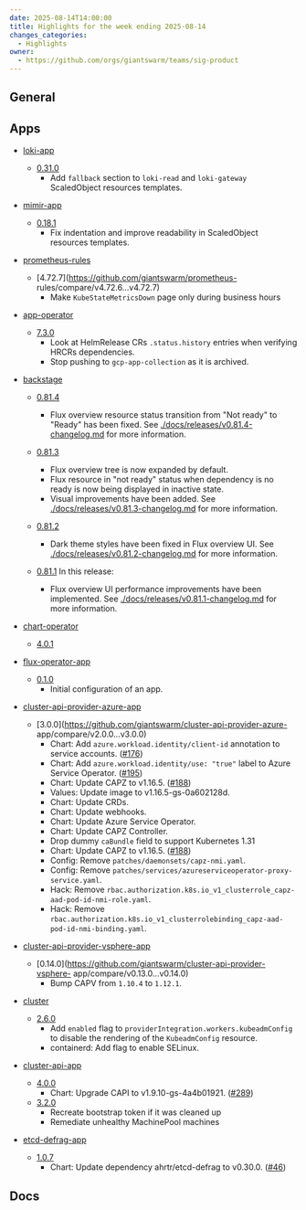 ```yaml
---
date: 2025-08-14T14:00:00
title: Highlights for the week ending 2025-08-14
changes_categories:
  - Highlights
owner:
  - https://github.com/orgs/giantswarm/teams/sig-product
---
```


## General

<!-- This where BREAKING CHANGES ARE HIGHLIGHTED -->

## Apps

- [loki-app](https://github.com/giantswarm/loki-app) 
  - [0.31.0](https://github.com/giantswarm/loki-app/compare/v0.30.1...v0.31.0) 
      * Add `fallback` section to `loki-read` and `loki-gateway` ScaledObject resources templates.
- [mimir-app](https://github.com/giantswarm/mimir-app) 
  - [0.18.1](https://github.com/giantswarm/mimir-app/compare/v0.18.0...v0.18.1) 
      * Fix indentation and improve readability in ScaledObject resources templates.
- [prometheus-rules](https://github.com/giantswarm/prometheus-rules) 
  - [4.72.7](https://github.com/giantswarm/prometheus-
rules/compare/v4.72.6...v4.72.7) 
      * Make `KubeStateMetricsDown` page only during business hours
- [app-operator](https://github.com/giantswarm/app-operator) 
  - [7.3.0](https://github.com/giantswarm/app-operator/compare/v7.2.0...v7.3.0) 
      * Look at HelmRelease CRs `.status.history` entries when verifying HRCRs dependencies.
      * Stop pushing to `gcp-app-collection` as it is archived.
- [backstage](https://github.com/giantswarm/backstage) 
  - [0.81.4](https://github.com/giantswarm/backstage/compare/v0.81.3...v0.81.4) 
      * Flux overview resource status transition from "Not ready" to "Ready" has been fixed.
See
[./docs/releases/v0.81.4-changelog.md](./docs/releases/v0.81.4-changelog.md)
for more information.
  - [0.81.3](https://github.com/giantswarm/backstage/compare/v0.81.2...v0.81.3) 
      * Flux overview tree is now expanded by default.
      * Flux resource in "not ready" status when dependency is no ready is now being displayed in inactive state.
      * Visual improvements have been added.
See
[./docs/releases/v0.81.3-changelog.md](./docs/releases/v0.81.3-changelog.md)
for more information. 


  - [0.81.2](https://github.com/giantswarm/backstage/compare/v0.81.1...v0.81.2) 
      * Dark theme styles have been fixed in Flux overview UI.
See
[./docs/releases/v0.81.2-changelog.md](./docs/releases/v0.81.2-changelog.md)
for more information. 


  - [0.81.1](https://github.com/giantswarm/backstage/compare/v0.81.0...v0.81.1) 
In this release:
      * Flux overview UI performance improvements have been implemented.
See
[./docs/releases/v0.81.1-changelog.md](./docs/releases/v0.81.1-changelog.md)
for more information. 


- [chart-operator](https://github.com/giantswarm/chart-operator) 
  - [4.0.1](https://github.com/giantswarm/chart-operator/compare/v4.0.0...v4.0.1)
- [flux-operator-app](https://github.com/giantswarm/flux-operator-app) 
  - [0.1.0](https://github.com/giantswarm/flux-operator-app/releases/tag/v0.1.0)
      * Initial configuration of an app.
- [cluster-api-provider-azure-app](https://github.com/giantswarm/cluster-api-provider-azure-app) 
  - [3.0.0](https://github.com/giantswarm/cluster-api-provider-azure-
app/compare/v2.0.0...v3.0.0) 
      * Chart: Add `azure.workload.identity/client-id` annotation to service accounts. ([#176](https://github.com/giantswarm/cluster-api-provider-azure-app/pull/176))
      * Chart: Add `azure.workload.identity/use: "true"` label to Azure Service Operator. ([#195](https://github.com/giantswarm/cluster-api-provider-azure-app/pull/195))
      * Chart: Update CAPZ to v1.16.5. ([#188](https://github.com/giantswarm/cluster-api-provider-azure-app/pull/188))
      * Values: Update image to v1.16.5-gs-0a602128d.
      * Chart: Update CRDs.
      * Chart: Update webhooks.
      * Chart: Update Azure Service Operator.
      * Chart: Update CAPZ Controller.
      * Drop dummy `caBundle` field to support Kubernetes 1.31
      * Chart: Update CAPZ to v1.16.5. ([#188](https://github.com/giantswarm/cluster-api-provider-azure-app/pull/188))
      * Config: Remove `patches/daemonsets/capz-nmi.yaml`.
      * Config: Remove `patches/services/azureserviceoperator-proxy-service.yaml`.
      * Hack: Remove `rbac.authorization.k8s.io_v1_clusterrole_capz-aad-pod-id-nmi-role.yaml`.
      * Hack: Remove `rbac.authorization.k8s.io_v1_clusterrolebinding_capz-aad-pod-id-nmi-binding.yaml`.
- [cluster-api-provider-vsphere-app](https://github.com/giantswarm/cluster-api-provider-vsphere-app) 
  - [0.14.0](https://github.com/giantswarm/cluster-api-provider-vsphere-
app/compare/v0.13.0...v0.14.0) 
      * Bump CAPV from `1.10.4` to `1.12.1`.
- [cluster](https://github.com/giantswarm/cluster) 
  - [2.6.0](https://github.com/giantswarm/cluster/compare/v2.5.0...v2.6.0) 
      * Add `enabled` flag to `providerIntegration.workers.kubeadmConfig` to disable the rendering of the `KubeadmConfig` resource.
      * containerd: Add flag to enable SELinux.
- [cluster-api-app](https://github.com/giantswarm/cluster-api-app) 
  - [4.0.0](https://github.com/giantswarm/cluster-api-app/compare/v3.2.0...v4.0.0)
      * Chart: Upgrade CAPI to v1.9.10-gs-4a4b01921. ([#289](https://github.com/giantswarm/cluster-api-app/pull/289))
  - [3.2.0](https://github.com/giantswarm/cluster-api-app/compare/v3.1.2...v3.2.0)
      * Recreate bootstrap token if it was cleaned up
      * Remediate unhealthy MachinePool machines 


- [etcd-defrag-app](https://github.com/giantswarm/etcd-defrag-app) 
  - [1.0.7](https://github.com/giantswarm/etcd-defrag-app/compare/v1.0.6...v1.0.7)
      * Chart: Update dependency ahrtr/etcd-defrag to v0.30.0. ([#46](https://github.com/giantswarm/etcd-defrag-app/pull/46))

## Docs

<!-- FER is filling this one -->
